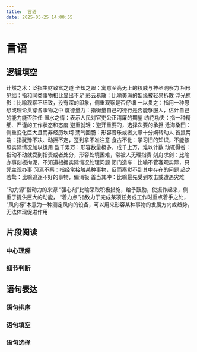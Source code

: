 ```yaml
---
title:  言语
date: 2025-05-25 14:00:55
---
```

# 言语


## 逻辑填空
计然之术：泛指生财致富之道
全知之眼：寓意至高无上的权威与神圣洞察力
相形见绌：指和同类事物相比显出不足
彩云易散：比喻美满的姻缘被轻易拆散
浮光掠影：比喻观察不细致，没有深的印象，侧重观察是否仔细
一以贯之：指用一种思想或理论贯穿各事物之中
度德量力：指衡量自己的德行是否能够服人，估计自己的能力能否胜任
置水之情：表示人民对官吏公正清廉的期望
绣花功夫：指一种精细、严谨的工作状态和态度
避重就轻：避开重要的，选择次要的承担
沧海桑田：侧重变化巨大且而非经历坎坷
荡气回肠：形容音乐或者文章十分婉转动人
首鼠两端：指犹豫不决、动摇不定，签到拿不准注意
食古不化：学习旧的知识，不能按照实际情况加以运用
盈千累万：形容数量极多，成千上万，难以计数
动辄得咎：指动不动就受到指责或者处分，形容处境困难，常被人无理指责
刻舟求剑：比喻办事刻板拘泥，不知道根据实际情况处理问题
闭门造车：比喻不管客观实际，只凭主观办事
习焉不察：指经常接触某种事物，反而察觉不到其中存在的问题
趋之若鹜：比喻追逐不好的事物，偏消极
首当其冲：比喻最先受到攻击或遭遇灾难



“动力源”指动力的来源
“强心剂”比喻采取积极措施，给予鼓励，使振作起来，侧重于提供巨大的动能，
“着力点”指致力于完成某项任务或工作时重点着手之处，
“风向标”本意为一种测定风向的设备，可以用来形容某种事物的发展方向或趋势，无法体现促进作用


## 片段阅读

### 中心理解

### 细节判断

## 语句表达

### 语句排序

### 语句填空

### 语句选择
